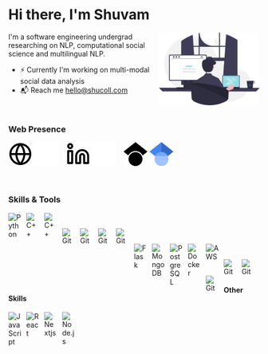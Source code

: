 # Hi there, I'm Shuvam

<img align='right' alt="Developer" width="40%" max-width="300" src="./img/developer.svg" />

<p align='left'>I'm a software engineering undergrad researching on NLP, computational social science and multilingual NLP.

- ⚡️  Currently I'm working on multi-modal social data analysis
- 📬 Reach me hello@shucoll.com
</p>

<br/>

### Web Presence

[![website](./img/globe-light.svg)](https://shucoll.com#gh-light-mode-only)
[![website](./img/globe-dark.svg)](https://shucoll.com#gh-dark-mode-only)
&nbsp;&nbsp;
[![website](./img/linkedin-light.svg)](https://linkedin.com/in/shucoll#gh-light-mode-only)
[![website](./img/linkedin-dark.svg)](https://linkedin.com/in/shucoll#gh-dark-mode-only)
&nbsp;&nbsp;
[![website](./img/scholar-light.svg)](https://scholar.google.com/citations?user=SlMdHhMAAAAJ&hl=en#gh-light-mode-only)
[![website](./img/scholar-dark.svg)](https://scholar.google.com/citations?user=SlMdHhMAAAAJ&hl=en#gh-dark-mode-only)

&nbsp;&nbsp;

### Skills & Tools
<img align="left" alt="Python" width="26px" src="https://cdn.jsdelivr.net/gh/devicons/devicon/icons/python/python-original.svg" style="padding-right:10px;" title="Python"/><img align="left" alt="C++" width="26px" src="https://cdn.jsdelivr.net/gh/devicons/devicon/icons/c/c-original.svg" style="padding-right:10px;" title="C"/><img align="left" alt="C++" width="26px" src="https://cdn.jsdelivr.net/gh/devicons/devicon/icons/cplusplus/cplusplus-original.svg" style="padding-right:10px;" title="C++"/>
<br/>

<img align="left" alt="Git" width="26px" src="https://cdn.jsdelivr.net/gh/devicons/devicon/icons/tensorflow/tensorflow-original.svg" style="padding-right:10px;" title="Tensorflow"/><img align="left" alt="Git" width="26px" src="https://cdn.jsdelivr.net/gh/devicons/devicon/icons/pytorch/pytorch-original.svg" style="padding-right:10px;" title="PyTorch"/><img align="left" alt="Git" width="26px" src="https://cdn.jsdelivr.net/gh/devicons/devicon/icons/numpy/numpy-original.svg" style="padding-right:10px;" title="Numpy"/>
<img align="left" alt="Git" width="26px" src="https://cdn.jsdelivr.net/gh/devicons/devicon/icons/pandas/pandas-original.svg" style="padding-right:10px;" title="Pandas"/>
<br />

<img align="left" alt="Flask" width="26px" src="https://cdn.jsdelivr.net/gh/devicons/devicon/icons/flask/flask-original.svg" style="padding-right:10px;" title="Flask"/><img align="left" alt="MongoDB" width="26px" src="https://cdn.jsdelivr.net/gh/devicons/devicon/icons/mongodb/mongodb-original.svg" style="padding-right:10px;" title="Mongodb"/><img align="left" alt="PostgreSQL" width="26px" src="https://cdn.jsdelivr.net/gh/devicons/devicon/icons/postgresql/postgresql-original.svg" style="padding-right:10px;" title="PostgreSQL"/><img align="left" alt="Docker" width="26px" src="https://cdn.jsdelivr.net/gh/devicons/devicon/icons/docker/docker-original.svg" style="padding-right:10px;" style="padding-right:10px;" title="Docker"/><img align="left" alt="AWS" width="26px" src="https://cdn.jsdelivr.net/gh/devicons/devicon/icons/amazonwebservices/amazonwebservices-original.svg" style="padding-right:10px;" style="padding-right:10px;" title="AWS"/>
<br />

<img align="left" alt="Git" width="26px" src="https://cdn.jsdelivr.net/gh/devicons/devicon/icons/anaconda/anaconda-original.svg" style="padding-right:10px;" title="Anaconda"/>
<img align="left" alt="Git" width="26px" src="https://cdn.jsdelivr.net/gh/devicons/devicon/icons/jupyter/jupyter-original.svg" style="padding-right:10px;" title="Jupyter"/><img align="left" alt="Git" width="26px" src="https://cdn.jsdelivr.net/gh/devicons/devicon/icons/git/git-original.svg" style="padding-right:10px;" title="Git"/>
<br />
<br />
<!-- <img align="left" alt="Terminal" width="26px" src="./img/terminal-light.svg#gh-light-mode-only" />
<img align="left" alt="Terminal" width="26px" src="./img/terminal-dark.svg#gh-dark-mode-only" /> -->

#### Other Skills
<!-- <img align="left" alt="HTML5" width="26px" src="https://cdn.jsdelivr.net/gh/devicons/devicon/icons/html5/html5-original.svg" style="padding-right:10px;" />
<img align="left" alt="CSS3" width="26px" src="https://cdn.jsdelivr.net/gh/devicons/devicon/icons/css3/css3-original.svg" style="padding-right:10px;" />
<img align="left" alt="Sass" width="26px" src="https://cdn.jsdelivr.net/gh/devicons/devicon/icons/sass/sass-original.svg" style="padding-right:10px;" />
<img align="left" alt="Redux" width="26px" src="https://cdn.jsdelivr.net/gh/devicons/devicon/icons/redux/redux-original.svg" style="padding-right:10px;" style="padding-right:10px;" /> -->
<img align="left" alt="JavaScript" width="26px" src="https://cdn.jsdelivr.net/gh/devicons/devicon/icons/javascript/javascript-original.svg" style="padding-right:10px;" title="Javascript"/>
<img align="left" alt="React" width="26px" src="https://cdn.jsdelivr.net/gh/devicons/devicon/icons/react/react-original.svg" style="padding-right:10px;" title="React"/>
<img align="left" alt="Nextjs" width="26px" src="https://cdn.jsdelivr.net/gh/devicons/devicon/icons/nextjs/nextjs-original.svg" style="padding-right:10px;" style="padding-right:10px;" title="Next.js"/>
<img align="left" alt="Node.js" width="26px" src="https://cdn.jsdelivr.net/gh/devicons/devicon/icons/nodejs/nodejs-original.svg" style="padding-right:10px;" title="Node.js"/>


<!-- <br />
<br /> -->

<!-- ### 📺 Blog posts
- [MongoDB transactions in Node.js using Mongoose](https://dev.to/shucoll/mongodb-transactions-in-nodejs-using-mongoose-1nd0)
- [Design workflow tips for developers](https://dev.to/shucoll/design-workflow-for-developers-4p75)
- [Create a modern blogging application with Next.js and Editor.js](https://dev.to/shucoll/create-a-modern-blogging-application-with-next-js-and-editor-js-43e3) -->

<!-- ## Github Stats

<img align="right" width="46%"  src="https://github-readme-streak-stats.herokuapp.com/?user=shucoll&&hide_border=false&background=09131B&border=0c1a25&ring=92DCE5&fire=FFE400&currStreakNum=92DCE5&sideNums=92DCE5&currStreakLabel=FFE400&sideLabels=FFE400&dates=ffffff" alt="shucoll" />

<img align="left" width="46%" alt="shucoll's GitHub Stats" src="https://github-readme-stats.vercel.app/api?username=shucoll&count_private=true&include_all_commits=true&show_icons=true&hide_border=false&title_color=92DCE5&icon_color=FFE400&bg_color=09131B&text_color=ffffff&border_color=0c1a25" /> -->
